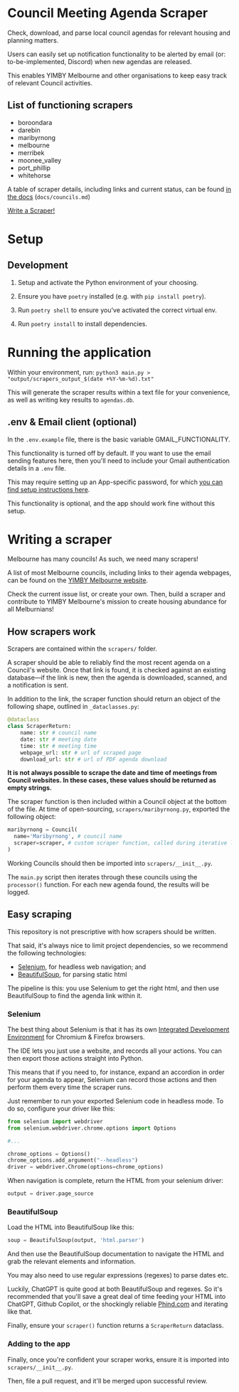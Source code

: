 # Council Meeting Agenda Scraper

Check, download, and parse local council agendas for relevant housing and planning matters.

Users can easily set up notification functionality to be alerted by email (or: to-be-implemented, Discord) when new agendas are released.

This enables YIMBY Melbourne and other organisations to keep easy track of relevant Council activities.

## List of functioning scrapers

- boroondara
- darebin
- maribyrnong
- melbourne
- merribek
- moonee_valley
- port_phillip
- whitehorse

A table of scraper details, including links and current status, can be found [in the docs](https://github.com/yimbymelbourne/council-meeting-agenda-scraper/blob/main/docs/councils.md) (`docs/councils.md`)

[Write a Scraper!](#writing-a-scraper)

# Setup

## Development

1. Setup and activate the Python environment of your choosing.

2. Ensure you have `poetry` installed (e.g. with `pip install poetry`).

3. Run `poetry shell` to ensure you've activated the correct virtual env.

4. Run `poetry install` to install dependencies.

# Running the application

Within your environment, run: `python3 main.py > "output/scrapers_output_$(date +%Y-%m-%d).txt"`

This will generate the scraper results within a text file for your convenience, as well as writing key results to `agendas.db`.

## .env & Email client (optional)

In the `.env.example` file, there is the basic variable GMAIL_FUNCTIONALITY.

This functionality is turned off by default. If you want to use the email sending features here, then you'll need to include your Gmail authentication details in a `.env` file.

This may require setting up an App-specific password, for which [you can find setup instructions here](https://support.google.com/accounts/answer/185833?visit_id=638406540644584172-3254681882&p=InvalidSecondFactor&rd=1).

This functionality is optional, and the app should work fine without this setup.

# Writing a scraper

Melbourne has many councils! As such, we need many scrapers!

A list of most Melbourne councils, including links to their agenda webpages, can be found on the [YIMBY Melbourne website](https://www.yimbymelbourne.org.au/local-action).

Check the current issue list, or create your own. Then, build a scraper and contribute to YIMBY Melbourne's mission to create housing abundance for all Melburnians!

## How scrapers work

Scrapers are contained within the `scrapers/` folder.

A scraper should be able to reliably find the most recent agenda on a Council's website. Once that link is found, it is checked against an existing database—if the link is new, then the agenda is downloaded, scanned, and a notification is sent.

In addition to the link, the scraper function should return an object of the following shape, outlined in `_dataclasses.py`:

```py
@dataclass
class ScraperReturn:
    name: str # council name
    date: str # meeting date
    time: str # meeting time
    webpage_url: str # url of scraped page
    download_url: str # url of PDF agenda download
```

**It is not always possible to scrape the date and time of meetings from Council websites. In these cases, these values should be returned as empty strings.**

The scraper function is then included within a Council object at the bottom of the file. At time of open-sourcing, `scrapers/maribyrnong.py`, exported the following object:

```py
maribyrnong = Council(
  name='Maribyrnong', # council name
  scraper=scraper, # custom scraper function, called during iterative loop
)
```

Working Councils should then be imported into `scrapers/__init__.py`.

The `main.py` script then iterates through these councils using the `processor()` function. For each new agenda found, the results will be logged.

## Easy scraping

This repository is not prescriptive with how scrapers should be written.

That said, it's always nice to limit project dependencies, so we recommend the following technologies:

- [Selenium](https://www.selenium.dev/documentation/), for headless web navigation; and
- [BeautifulSoup](https://www.crummy.com/software/BeautifulSoup/bs4/doc/), for parsing static html

The pipeline is this: you use Selenium to get the right html, and then use BeautifulSoup to find the agenda link within it.

### Selenium

The best thing about Selenium is that it has its own [Integrated Development Environment](https://www.selenium.dev/selenium-ide/) for Chromium & Firefox browsers.

The IDE lets you just use a website, and records all your actions. You can then export those actions straight into Python.

This means that if you need to, for instance, expand an accordion in order for your agenda to appear, Selenium can record those actions and then perform them every time the scraper runs.

Just remember to run your exported Selenium code in headless mode. To do so, configure your driver like this:

```py
from selenium import webdriver
from selenium.webdriver.chrome.options import Options

#...

chrome_options = Options()
chrome_options.add_argument("--headless")
driver = webdriver.Chrome(options=chrome_options)
```

When navigation is complete, return the HTML from your selenium driver:

```py
output = driver.page_source
```

### BeautifulSoup

Load the HTML into BeautifulSoup like this:

```py
soup = BeautifulSoup(output, 'html.parser')
```

And then use the BeautifulSoup documentation to navigate the HTML and grab the relevant elements and information.

You may also need to use regular expressions (regexes) to parse dates etc.

Luckily, ChatGPT is quite good at both BeautifulSoup and regexes. So it's recommended that you'll save a great deal of time feeding your HTML into ChatGPT, Github Copilot, or the shockingly reliable [Phind.com](https://www.phind.com) and iterating like that.

Finally, ensure your `scraper()` function returns a `ScraperReturn` dataclass.

### Adding to the app

Finally, once you're confident your scraper works, ensure it is imported into `scrapers/__init__.py`.

Then, file a pull request, and it'll be merged upon successful review.
